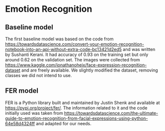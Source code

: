 # Emotion Recognition

## Baseline model
The first baseline model was based on the code from https://towardsdatascience.com/convert-your-emotion-recognition-notebook-into-an-api-without-extra-code-bc13421d2ed5 and was written by Sushanti Kerani.
It had accuracy of 0.93 on the training set but only around 0.62 on the validation set.
The images were collected from https://www.kaggle.com/jonathanoheix/face-expression-recognition-dataset and are freely available. 
We slightly modified the dataset, removing classes we did not intend to use.

## FER model
FER is a Python library built and maintained by Justin Shenk and available at https://pypi.org/project/fer/.
The information related to it and the code initially used was taken from https://towardsdatascience.com/the-ultimate-guide-to-emotion-recognition-from-facial-expressions-using-python-64e58d4324ff
and adapted for our needs.
